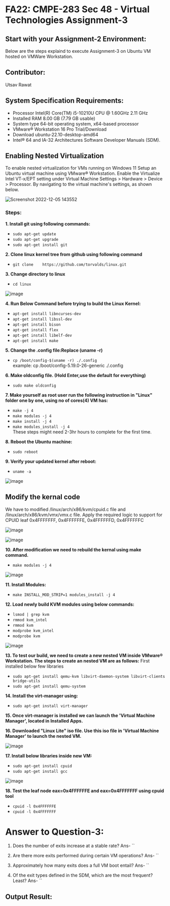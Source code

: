 # FA22: CMPE-283 Sec 48 - Virtual Technologies Assignment-3

## Start with your Assignment-2 Environment:
Below are the steps explaind to execute Assignment-3 on Ubuntu VM hosted on VMWare Workstation.

## Contributor:
Utsav Rawat

## System Specification Requirements:

* Processor	Intel(R) Core(TM) i5-10210U CPU @ 1.60GHz   2.11 GHz
* Installed RAM	8.00 GB (7.79 GB usable)
* System type	64-bit operating system, x64-based processor
* VMware® Workstation 16 Pro Trial/Download
* Download ubuntu-22.10-desktop-amd64
* Intel® 64 and IA-32 Architectures Software Developer Manuals (SDM).

## Enabling Nested Virtualization
To enable nested virtualization for VMs running on Windows 11
Setup an Ubuntu virtual machine using VMware® Workstation. Enable the Virtualize Intel VT-x/EPT setting under Virtual Machine Settings > Hardware > Device > Processor. 
By navigating to the virtual machine's settings, as shown below.

![Screenshot 2022-12-05 143552](https://user-images.githubusercontent.com/40047632/205778990-40bed71b-213b-4da0-bd61-e9982caabd5c.png)


### Steps:
**1. Install	git	using	following	commands:**
- `sudo	apt-get	update`
- `sudo	apt-get	upgrade`
- `sudo	apt-get	install	git`

**2. Clone linux	kernel	tree	from	github	using	following	command**
- `git clone	https://github.com/torvalds/linux.git`

**3. Change	directory	to linux**
- `cd linux`

![image](https://user-images.githubusercontent.com/40047632/205765171-b60f1bb9-6c82-4bbb-8047-7c372c59b7f5.png)

**4. Run Below Command before	trying to build	the	Linux	Kernel:**
- `apt-get install libncurses-dev`
- `apt-get install libssl-dev`
- `apt-get install bison`
- `apt-get install flex`
- `apt-get install libelf-dev`
- `apt-get install make`

**5. Change the .config file:Replace (uname -r)**
- `cp /boot/config-$(uname -r) ./.config` <br />
  example: cp /boot/config-5.19.0-26-generic ./.config

**6. Make oldconfig file. (Hold Enter,use the default for everything)**
- `sudo make oldconfig`

**7. Make yourself as root user run the following instruction in "Linux" folder one by one, using no of cores(4) VM has:**
- `make -j 4`
- `make modules -j 4`
- `make install -j 4`
- `make modules_install -j 4` <br />
  These steps might need 2-3hr hours to complete for the first time.

**8. Reboot the Ubuntu machine:**
- `sudo reboot`

**9. Verify your updated kernel after reboot:**
- `uname -a`

![image](https://user-images.githubusercontent.com/40047632/205770965-5f9fe0d1-08e6-4650-a2ce-06df7dfc2513.png)

## Modify the kernal code
We have to modified /linux/arch/x86/kvm/cpuid.c file and /linux/arch/x86/kvm/vmx/vmx.c file. Apply the required logic to support for CPUID leaf 0x4FFFFFFF, 0x4FFFFFFE, 0x4FFFFFFD, 0x4FFFFFFC

![image](https://user-images.githubusercontent.com/40047632/206938329-464f0085-b61a-406f-a715-d596cdb9a07f.png)

![image](https://user-images.githubusercontent.com/40047632/206938333-a26837be-7a52-4c7c-b8f9-948b2121a881.png)

**10. After modification we need to rebuild the kernal using make command.**
- `make modules -j 4`

![image](https://user-images.githubusercontent.com/40047632/205773571-7342ea85-9cc2-4bdb-8f03-d0c8a4ab6ca5.png)

**11. Install Modules:**
- `make INSTALL_MOD_STRIP=1 modules_install -j 4`

**12. Load newly build KVM modules using below commands:**
- `lsmod | grep kvm`
- `rmmod kvm_intel`
- `rmmod kvm`
- `modprobe kvm_intel`
- `modprobe kvm`

![image](https://user-images.githubusercontent.com/40047632/205774425-7e06dbad-cf0b-44d8-bb01-14f7c8ac2431.png)

**13. To test our build, we need to create a new nested VM inside VMware® Workstation. The steps to create an nested VM are as follows:**
  First installed below few libraries
- `sudo apt-get install qemu-kvm libvirt-daemon-system libvirt-clients bridge-utils`
- `sudo apt-get install qemu-system`

**14. Install the virt-manager using:**
- `sudo apt-get install virt-manager`

**15. Once virt-manager is installed we can launch the 'Virtual Machine Manager', located in Installed Apps.**

**16. Downloaded "Linux Lite" iso file. Use this iso file in 'Virtual Machine Manager' to launch the nested VM.**

![image](https://user-images.githubusercontent.com/40047632/205775791-e8c8c7a6-f3b4-4256-b31c-b70b390eda9f.png)

**17. Install below libraries inside new VM:**
- `sudo apt-get install cpuid`
- `sudo apt-get install gcc`

![image](https://user-images.githubusercontent.com/40047632/205776554-edb061d3-e55e-45cb-9638-7133b676a980.png)


**18. Test the leaf node eax=0x4FFFFFFE and eax=0x4FFFFFFF using cpuid tool**
- `cpuid -l 0x4FFFFFFE`
- `cpuid -l 0x4FFFFFFF`

# Answer to Question-3:
1. Does the number of exits increase at a stable rate?
Ans- ``

2. Are there more exits performed during certain VM operations?
Ans- ``

3. Approximately how many exits does a full VM boot entail?
Ans- ``

4. Of the exit types defined in the SDM, which are the most frequent? Least?
Ans- ``

## Output Result:














